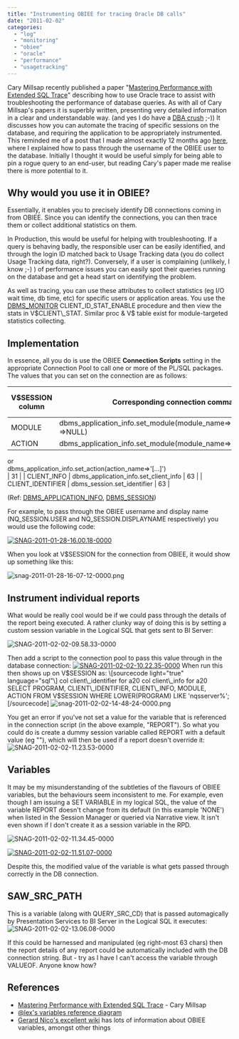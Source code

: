 ```yaml
---
title: "Instrumenting OBIEE for tracing Oracle DB calls"
date: "2011-02-02"
categories: 
  - "log"
  - "monitoring"
  - "obiee"
  - "oracle"
  - "performance"
  - "usagetracking"
---
```


Cary Millsap recently published a paper "[Mastering Performance with Extended SQL Trace](http://carymillsap.blogspot.com/2011/01/new-paper-mastering-performance-with.html)" describing how to use Oracle trace to assist with troubleshooting the performance of database queries. As with all of Cary Millsap's papers it is superbly written, presenting very detailed information in a clear and understandable way. (and yes I do have a [DBA crush](http://dbakevlar.com/?p=46) ;-)) It discusses how you can automate the tracing of specific sessions on the database, and requiring the application to be appropriately instrumented. This reminded me of a post that I made almost exactly 12 months ago [here](/2010/01/26/identify-your-users-by-setting-client-id-in-oracle/), where I explained how to pass through the username of the OBIEE user to the database. Initially I thought it would be useful simply for being able to pin a rogue query to an end-user, but reading Cary's paper made me realise there is more potential to it.

## Why would you use it in OBIEE?

Essentially, it enables you to precisely identify DB connections coming in from OBIEE. Since you can identify the connections, you can then trace them or collect additional statistics on them.

In Production, this would be useful for helping with troubleshooting. If a query is behaving badly, the responsible user can be easily identified, and through the login ID matched back to Usage Tracking data (you do collect Usage Tracking data, right?). Conversely, if a user is complaining (unlikely, I know ;-) ) of performance issues you can easily spot their queries running on the database and get a head start on identifying the problem.

As well as tracing, you can use these attributes to collect statistics (eg I/O wait time, db time, etc) for specific users or application areas. You use the [DBMS\_MONITOR](http://download.oracle.com/docs/cd/B28359_01/appdev.111/b28419/d_monitor.htm#i1003679) CLIENT\_ID\_STAT\_ENABLE procedure and then view the stats in V$CLIENT\_STAT. Similar proc & V$ table exist for module-targeted statistics collecting.

## Implementation

In essence, all you do is use the OBIEE **Connection Scripts** setting in the appropriate Connection Pool to call one or more of the PL/SQL packages. The values that you can set on the connection are as follows:

| V$SESSION column | Corresponding connection command to set | Max value length |
| --- | --- | --- |
| MODULE | dbms\_application\_info.set\_module(module\_name=>'\[...\]',action\_name =>NULL) | 47 |
| ACTION | dbms\_application\_info.set\_module(module\_name=>'\[...\]',action\_name=>'\[...\]')  
or  
dbms\_application\_info.set\_action(action\_name=>'\[...\]')  
 | 31 |
| CLIENT\_INFO | dbms\_application\_info.set\_client\_info | 63 |
| CLIENT\_IDENTIFIER | dbms\_session.set\_identifier | 63 |

(Ref: [DBMS\_APPLICATION\_INFO](http://download.oracle.com/docs/cd/B28359_01/appdev.111/b28419/d_appinf.htm#i999290), [DBMS\_SESSION](http://download.oracle.com/docs/cd/B28359_01/appdev.111/b28419/d_sessio.htm#ARPLS054))

For example, to pass through the OBIEE username and display name (NQ\_SESSION.USER and NQ\_SESSION.DISPLAYNAME respectively) you would use the following code:

[![](/images/rnm1978/snag-2011-01-28-16-00-18-0000.png "SNAG-2011-01-28-16.00.18-0000")](http://rnm1978.files.wordpress.com/2011/01/snag-2011-01-28-16-00-18-0000.png)

When you look at V$SESSION for the connection from OBIEE, it would show up something like this:

![](/images/rnm1978/snag-2011-01-28-16-07-12-0000.png "snag-2011-01-28-16-07-12-0000.png")

## Instrument individual reports

What would be really cool would be if we could pass through the details of the report being executed. A rather clunky way of doing this is by setting a custom session variable in the Logical SQL that gets sent to BI Server:

![](/images/rnm1978/snag-2011-02-02-09-58-33-0000.png "SNAG-2011-02-02-09.58.33-0000")

Then add a script to the connection pool to pass this value through in the database connection: [![](/images/rnm1978/snag-2011-02-02-10-22-35-0000.png "SNAG-2011-02-02-10.22.35-0000")](http://rnm1978.files.wordpress.com/2011/02/snag-2011-02-02-10-22-35-0000.png) When run this then shows up on V$SESSION as: \[sourcecode light="true" language="sql"\] col client\_identifier for a20 col client\_info for a20 SELECT PROGRAM, CLIENT\_IDENTIFIER, CLIENT\_INFO, MODULE, ACTION FROM V$SESSION WHERE LOWER(PROGRAM) LIKE 'nqsserver%'; \[/sourcecode\] ![](/images/rnm1978/snag-2011-02-02-14-48-24-0000.png "snag-2011-02-02-14-48-24-0000.png")

You get an error if you've not set a value for the variable that is referenced in the connection script (in the above example, "REPORT"). So what you could do is create a dummy session variable called REPORT with a default value (eg "<unspecified report>"), which will then be used if a report doesn't override it: ![](/images/rnm1978/snag-2011-02-02-11-23-53-0000.png "SNAG-2011-02-02-11.23.53-0000")

## Variables

It may be my misunderstanding of the subtleties of the flavours of OBIEE variables, but the behaviours seem inconsistent to me. For example, even though I am issuing a SET VARIABLE in my logical SQL, the value of the variable REPORT doesn't change from its default (in this example 'NONE') when listed in the Session Manager or queried via Narrative view. It isn't even shown if I don't create it as a session variable in the RPD.

![](/images/rnm1978/snag-2011-02-02-11-34-45-0000.png "SNAG-2011-02-02-11.34.45-0000")

[![](/images/rnm1978/snag-2011-02-02-11-51-07-0000.png "SNAG-2011-02-02-11.51.07-0000")](http://rnm1978.files.wordpress.com/2011/02/snag-2011-02-02-11-51-07-0000.png)

Despite this, the modified value of the variable is what gets passed through correctly in the DB connection.

## SAW\_SRC\_PATH

This is a variable (along with QUERY\_SRC\_CD) that is passed automagically by Presentation Services to BI Server in the Logical SQL it executes: ![](/images/rnm1978/snag-2011-02-02-13-06-08-0000.png "SNAG-2011-02-02-13.06.08-0000")

If this could be harnessed and manipulated (eg right-most 63 chars) then the report details of any report could be automatically included with the DB connection string. But - try as I have I can't access the variable through VALUEOF. Anyone know how?

## References

- [Mastering Performance with Extended SQL Trace](http://carymillsap.blogspot.com/2011/01/new-paper-mastering-performance-with.html) - Cary Millsap
- [@lex's variables reference diagram](http://4.bp.blogspot.com/_f689sAiiG-E/SKv8Fxu7wNI/AAAAAAAAAPk/pppwQ1DdEhg/s1600-h/obi-ee-variables-overview.jpg)
- [Gerard Nico's excellent wiki](http://gerardnico.com/wiki/dat/obiee/server_variable) has lots of information about OBIEE variables, amongst other things
